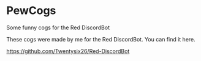 # PewCogs
Some funny cogs for the Red DiscordBot

These cogs were made by me for the Red DiscordBot. You can find it here.

https://github.com/Twentysix26/Red-DiscordBot
